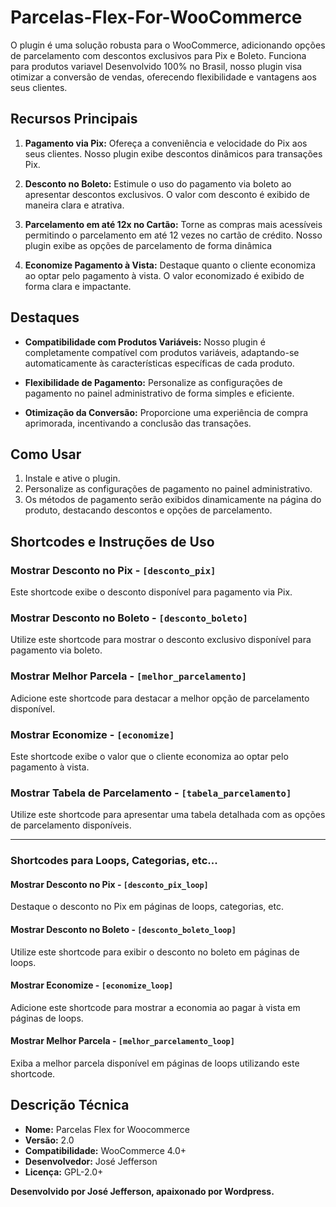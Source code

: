 # Parcelas-Flex-For-WooCommerce
 

O plugin é uma solução robusta para o WooCommerce, adicionando opções de parcelamento com descontos exclusivos para Pix e Boleto. Funciona para produtos variavel Desenvolvido 100% no Brasil, nosso plugin visa otimizar a conversão de vendas, oferecendo flexibilidade e vantagens aos seus clientes.

## Recursos Principais

1. **Pagamento via Pix:** Ofereça a conveniência e velocidade do Pix aos seus clientes. Nosso plugin exibe descontos dinâmicos para transações Pix.

2. **Desconto no Boleto:** Estimule o uso do pagamento via boleto ao apresentar descontos exclusivos. O valor com desconto é exibido de maneira clara e atrativa.

3. **Parcelamento em até 12x no Cartão:** Torne as compras mais acessíveis permitindo o parcelamento em até 12 vezes no cartão de crédito. Nosso plugin exibe as opções de parcelamento de forma dinâmica

4. **Economize Pagamento à Vista:** Destaque quanto o cliente economiza ao optar pelo pagamento à vista. O valor economizado é exibido de forma clara e impactante.

## Destaques

- **Compatibilidade com Produtos Variáveis:** Nosso plugin é completamente compatível com produtos variáveis, adaptando-se automaticamente às características específicas de cada produto.

- **Flexibilidade de Pagamento:** Personalize as configurações de pagamento no painel administrativo de forma simples e eficiente.

- **Otimização da Conversão:** Proporcione uma experiência de compra aprimorada, incentivando a conclusão das transações.

## Como Usar

1. Instale e ative o plugin.
2. Personalize as configurações de pagamento no painel administrativo.
3. Os métodos de pagamento serão exibidos dinamicamente na página do produto, destacando descontos e opções de parcelamento.



## Shortcodes e Instruções de Uso

### Mostrar Desconto no Pix - `[desconto_pix]`

Este shortcode exibe o desconto disponível para pagamento via Pix.

### Mostrar Desconto no Boleto - `[desconto_boleto]`

Utilize este shortcode para mostrar o desconto exclusivo disponível para pagamento via boleto.

### Mostrar Melhor Parcela - `[melhor_parcelamento]`

Adicione este shortcode para destacar a melhor opção de parcelamento disponível.

### Mostrar Economize - `[economize]`

Este shortcode exibe o valor que o cliente economiza ao optar pelo pagamento à vista.

### Mostrar Tabela de Parcelamento - `[tabela_parcelamento]`

Utilize este shortcode para apresentar uma tabela detalhada com as opções de parcelamento disponíveis.

---

### Shortcodes para Loops, Categorias, etc...

#### Mostrar Desconto no Pix - `[desconto_pix_loop]`

Destaque o desconto no Pix em páginas de loops, categorias, etc.

#### Mostrar Desconto no Boleto - `[desconto_boleto_loop]`

Utilize este shortcode para exibir o desconto no boleto em páginas de loops.

#### Mostrar Economize - `[economize_loop]`

Adicione este shortcode para mostrar a economia ao pagar à vista em páginas de loops.

#### Mostrar Melhor Parcela - `[melhor_parcelamento_loop]`

Exiba a melhor parcela disponível em páginas de loops utilizando este shortcode.


## Descrição Técnica

- **Nome:** Parcelas Flex for Woocommerce
- **Versão:** 2.0
- **Compatibilidade:** WooCommerce 4.0+
- **Desenvolvedor:**  José Jefferson
- **Licença:** GPL-2.0+

**Desenvolvido por José Jefferson, apaixonado por Wordpress.**
